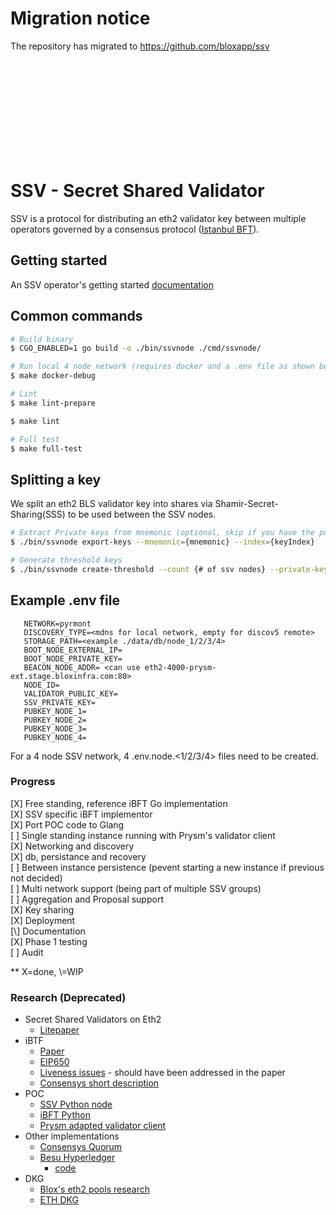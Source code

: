 # Migration notice

The repository has migrated to https://github.com/bloxapp/ssv

<br>
<br>
<br>
<br>
<br>
<br>
<br>
<br>
<br>

# SSV - Secret Shared Validator

SSV is a protocol for distributing an eth2 validator key between multiple operators governed by a consensus protocol ([Istanbul BFT](https://arxiv.org/pdf/2002.03613.pdf)).

## Getting started
An SSV operator's getting started [documentation](./internals/documentation/operator_getting_started.md)

## Common commands
```bash
# Build binary
$ CGO_ENABLED=1 go build -o ./bin/ssvnode ./cmd/ssvnode/

# Run local 4 node network (requires docker and a .env file as shown below)
$ make docker-debug 

# Lint
$ make lint-prepare

$ make lint

# Full test
$ make full-test

```

## Splitting a key
We split an eth2 BLS validator key into shares via Shamir-Secret-Sharing(SSS) to be used between the SSV nodes. 
```bash
# Extract Private keys from mnemonic (optional, skip if you have the public/private keys ) 
$ ./bin/ssvnode export-keys --mnemonic={mnemonic} --index={keyIndex}

# Generate threshold keys
$ ./bin/ssvnode create-threshold --count {# of ssv nodes} --private-key {privateKey}
```

## Example .env file 
```
   NETWORK=pyrmont
   DISCOVERY_TYPE=<mdns for local network, empty for discov5 remote>
   STORAGE_PATH=<example ./data/db/node_1/2/3/4>
   BOOT_NODE_EXTERNAL_IP=
   BOOT_NODE_PRIVATE_KEY=
   BEACON_NODE_ADDR= <can use eth2-4000-prysm-ext.stage.bloxinfra.com:80>
   NODE_ID=
   VALIDATOR_PUBLIC_KEY=
   SSV_PRIVATE_KEY=
   PUBKEY_NODE_1=
   PUBKEY_NODE_2=
   PUBKEY_NODE_3=
   PUBKEY_NODE_4=
```
For a 4 node SSV network, 4 .env.node.<1/2/3/4> files need to be created.

### Progress
[X] Free standing, reference iBFT Go implementation\
[X] SSV specific iBFT implementor\
[X] Port POC code to Glang\
[ ] Single standing instance running with Prysm's validator client\
[X] Networking and discovery\
[X] db, persistance and recovery\
[ ] Between instance persistence (pevent starting a new instance if previous not decided)\
[ ] Multi network support (being part of multiple SSV groups)\
[ ] Aggregation and Proposal support\
[X] Key sharing\
[X] Deployment\
[\\] Documentation\
[X] Phase 1 testing\
[ ] Audit

** X=done, \\=WIP


### Research (Deprecated)
- Secret Shared Validators on Eth2
    - [Litepaper](https://medium.com/coinmonks/eth2-secret-shared-validators-85824df8cbc0)
- iBTF
    - [Paper](https://arxiv.org/pdf/2002.03613.pdf)
    - [EIP650](https://github.com/ethereum/EIPs/issues/650)
    - [Liveness issues](https://github.com/ConsenSys/quorum/issues/305) - should have been addressed in the paper
    - [Consensys short description](https://docs.goquorum.consensys.net/en/stable/Concepts/Consensus/IBFT/)
- POC
    - [SSV Python node](https://github.com/dankrad/python-ssv)
    - [iBFT Python](https://github.com/dankrad/python-ibft)
    - [Prysm adapted validator client](https://github.com/alonmuroch/prysm/tree/ssv)
- Other implementations
    - [Consensys Quorum](https://github.com/ConsenSys/quorum)   
    - [Besu Hyperledger](https://besu.hyperledger.org/en/stable/HowTo/Configure/Consensus-Protocols/IBFT/)
        - [code]( https://github.com/hyperledger/besu/tree/master/consensus/ibft)
- DKG
    - [Blox's eth2 pools research](https://github.com/bloxapp/eth2-staking-pools-research)
    - [ETH DKG](https://github.com/PhilippSchindler/ethdkg)
